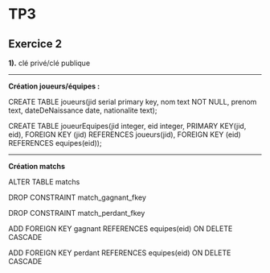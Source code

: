 # TP3

## Exercice 2

**1).** clé privé/clé publique

---

**Création joueurs/équipes :**

CREATE TABLE joueurs(jid serial primary key, nom text NOT NULL, prenom text, dateDeNaissance date, nationalite text);


CREATE TABLE joueurEquipes(jid integer, eid integer, PRIMARY KEY(jid, eid), FOREIGN KEY (jid) REFERENCES joueurs(jid), FOREIGN KEY (eid) REFERENCES equipes(eid));

---

**Création matchs** 

ALTER TABLE matchs

DROP CONSTRAINT match\_gagnant_fkey

DROP CONSTRAINT match\_perdant_fkey

ADD FOREIGN KEY gagnant REFERENCES equipes(eid) ON DELETE CASCADE

ADD FOREIGN KEY perdant REFERENCES equipes(eid) ON DELETE CASCADE

